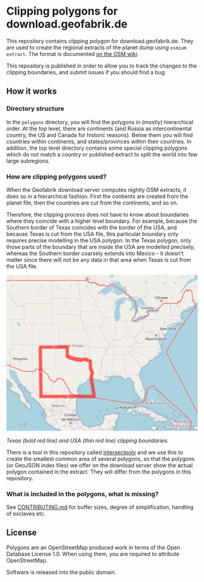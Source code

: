# Clipping polygons for download.geofabrik.de

This repository contains clipping polygon for download.geofabrik.de.
They are used to create the regional extracts of the planet dump using `osmium extract`.
The format is documented [on the OSM wiki](https://wiki.openstreetmap.org/wiki/Osmosis/Polygon_Filter_File_Format).

This repository is published in order to allow you to track the changes
to the clipping boundaries, and submit issues if you should find a bug.

## How it works

### Directory structure

In the `polygons` directory, you will find the polygons in (mostly) hierarchical order.
At the top level, there are continents (and Russia as intercontinental country, the US and Canada for historic reasons).
Below them you will find countries within continents, and states/provinces within their countries.
In addition, the top level directory contains some special clipping polygons which do not match a country or published extract
to split the world into few large subregions.

### How are clipping polygons used?

When the Geofabrik download server computes nightly OSM extracts, it does
so in a hierarchical fashion. First the contients are created from the planet
file, then the countries are cut from the continents, and so on.

Therefore, the clipping process does not have to know about boundaries where
they coincide with a higher level boundary. For example, because the
Southern border of Texas coincides with the border of the USA,
and because Texas is cut from the USA file,
this particular boundary only requires precise modelling in the 
USA polygon. In the Texas polygon, only those parts of the boundary
that are inside the USA are modelled precisely, whereas the Southern
border coarsely extends into Mexico - it doesn't matter since there 
will not be any data in that area when Texas is cut from the USA file.

![Image showing Texas and USA clipping boundaries](texas.png)

*Texas (bold red line) and USA (thin red line) clipping boundaries.*

There is a tool in this repository called [intersectpoly](tools/intersectpoly.cc) and we use this to create the smallest common area of several polygons, 
so that the polygons (or GeoJSON index files) we offer on the download
server show the actual polygon contained in the extract. They will differ
from the polygons in this repository.

### What is included in the polygons, what is missing?

See [CONTRIBUTING.md](CONTRIBUTING.md) for buffer sizes, degree of simplification, handling of exclaves etc.

## License

Polygons are an OpenStreetMap produced work in terms of the Open Database License 1.0. When using them, you are required to attribute OpenStreetMap.

Software is released into the public domain.
